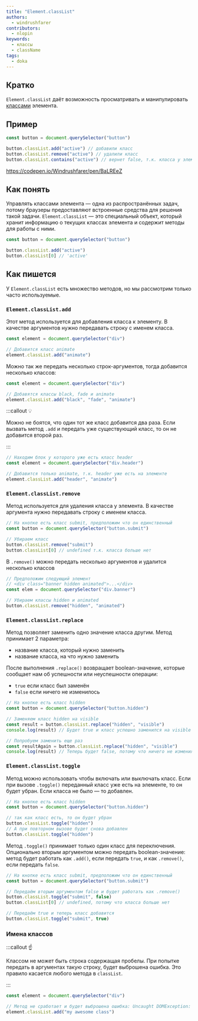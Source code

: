 ```yaml
---
title: "Element.classList"
authors:
  - windrushfarer
contributors:
  - nlopin
keywords:
  - классы
  - className
tags:
  - doka
---
```


## Кратко

`Element.classList` даёт возможность просматривать и манипулировать [классами](/html/class/) элемента.

## Пример

```js
const button = document.querySelector("button")

button.classList.add("active") // добавили класс
button.classList.remove("active") // удалили класс
button.classList.contains("active") // вернет false, т.к. класса у элемента нет
```

https://codepen.io/Windrushfarer/pen/BaLREeZ

## Как понять

Управлять классами элемента — одна из распространённых задач, потому браузеры предоставляют встроенные средства для решения такой задачи. `Element.classList` — это специальный объект, который хранит информацию о текущих классах элемента и содержит методы для работы с ними.

```js
const button = document.querySelector("button")

button.classList.add("active")
button.classList[0] // 'active'
```

## Как пишется

У `Element.classList` есть множество методов, но мы рассмотрим только часто используемые.

### `Element.classList.add`

Этот метод используется для добавления класса к элементу. В качестве аргументов нужно передавать строку с именем класса.

```js
const element = document.querySelector("div")

// Добавится класс animate
element.classList.add("animate")
```

Можно так же передать несколько строк-аргументов, тогда добавится несколько классов:

```js
const element = document.querySelector("div")

// Добавятся классы black, fade и animate
element.classList.add("black", "fade", "animate")
```

:::callout 💡

Можно не боятся, что один тот же класс добавится два раза. Если вызвать метод `.add` и передать уже существующий класс, то он не добавится второй раз.

:::

```js
// Находим блок у которого уже есть класс header
const element = document.querySelector("div.header")

// Добавится только animate, т.к. header уже есть на элементе
element.classList.add("header", "animate")
```

### `Element.classList.remove`

Метод используется для удаления класса у элемента. В качестве аргумента нужно передавать строку с именем класса.

```js
// На кнопке есть класс submit, предположим что он единственный
const button = document.querySelector("button.submit")

// Убираем класс
button.classList.remove("submit")
button.classList[0] // undefined т.к. класса больше нет
```

В `.remove()` можно передать несколько аргументов и удалится несколько классов

```js
// Предположим следующий элемент
// <div class="banner hidden animated">...</div>
const elem = document.querySelector("div.banner")

// Убираем классы hidden и animated
button.classList.remove("hidden", "animated")
```

### `Element.classList.replace`

Метод позволяет заменить одно значение класса другим. Метод принимает 2 параметра:

- название класса, который нужно заменить
- название класса, на что нужно заменить

После выполнения `.replace()` возвращает boolean-значение, которые сообщает нам об успешности или неуспешности операции:

- `true` если класс был заменён
- `false` если ничего не изменилось

```js
// На кнопке есть класс hidden
const button = document.querySelector("button.hidden")

// Заменяем класс hidden на visible
const result = button.classList.replace("hidden", "visible")
console.log(result) // Будет true и класс успешно заменился на visible

// Попробуем заменить еще раз
const resultAgain = button.classList.replace("hidden", "visible")
console.log(result) // Теперь будет false, потому что ничего не изменилось
```

### `Element.classList.toggle`

Метод можно использовать чтобы включать или выключать класс. Если при вызове `.toggle()` переданный класс уже есть на элементе, то он будет убран. Если класса не было — то добавлен.

```js
// На кнопке есть класс hidden
const button = document.querySelector("button.hidden")

// так как класс есть, то он будет убран
button.classList.toggle("hidden")
// А при повторном вызове будет снова добавлен
button.classList.toggle("hidden")
```

Метод `.toggle()` принимает только один класс для переключения. Опционально вторым аргументом можно передать boolean-значение: метод будет работать как `.add()`, если передать `true`, и как `.remove()`, если передать `false`.

```js
// На кнопке есть класс submit, предположим что он единственный
const button = document.querySelector("button.submit")

// Передаём вторым аргументом false и будет работать как .remove()
button.classList.toggle("submit", false)
button.classList[0] // undefined, потому что класса больше нет

// Передаём true и теперь класс добавится
button.classList.toggle("submit", true)
```

### Имена классов

:::callout ☝️

Классом не может быть строка содержащая пробелы. При попытке передать в аргументах такую строку, будет выброшена ошибка. Это правило касается любого метода в `classList`.

:::

```js
const element = document.querySelector("div")

// Метод не сработает и будет выброшена ошибка: Uncaught DOMException: String contains an invalid character
element.classList.add("my awesome class")
```
